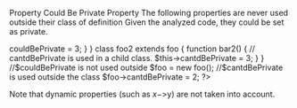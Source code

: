 Property Could Be Private Property
The following properties are never used outside their class of definition  Given the analyzed code, they could be set as private. 

<?php

class foo {
    public $couldBePrivate = 1;
    public $cantdBePrivate = 1;
    
    function bar() {
        // couldBePrivate is used internally. 
        $this->couldBePrivate = 3;
    }
}

class foo2 extends foo {
    function bar2() {
        // cantdBePrivate is used in a child class. 
        $this->cantdBePrivate = 3;
    }
}

//$couldBePrivate is not used outside 
$foo = new foo();

//$cantdBePrivate is used outside the class
$foo->cantdBePrivate = 2;

?>

Note that dynamic properties (such as $x->$y) are not taken into account. 